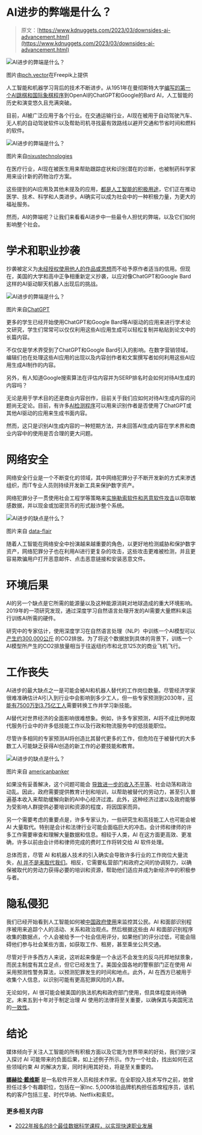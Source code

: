 # AI进步的弊端是什么？

> 原文：[https://www.kdnuggets.com/2023/03/downsides-ai-advancement.html](https://www.kdnuggets.com/2023/03/downsides-ai-advancement.html)

![AI进步的弊端是什么？](../Images/555769d77a442b53e671e144b405a789.png)

图片由[pch.vector](https://www.freepik.com/free-vector/people-robots-getting-job-flat-vector-illustration-robots-business-people-standing-line-be-interviewed-work-age-technology-innovation-recruitment-employment-concept_24644686.htm#query=ai%20jobs&position=11&from_view=search&track=ais)在Freepik上提供

人工智能和机器学习背后的技术不断进步。从1951年在曼彻斯特大学[编写的第一个AI跳棋和国际象棋程序](https://www.britannica.com/technology/artificial-intelligence/Alan-Turing-and-the-beginning-of-AI)到OpenAI的ChatGPT和Google的Bard AI，人工智能的历史和演变悠久且充满突破。

目前，AI被广泛应用于各个行业。在交通运输行业，AI现在被用于自动驾驶汽车、无人机的自动驾驶软件以及帮助司机寻找最有效路线以避开交通和节省时间和燃料的软件。

![AI进步的弊端是什么？](../Images/010795cb03d331fe165cbf191b377b13.png)

图片来自[nixustechnologies](https://nixustechnologies.com/advantages-and-disadvantages-of-artificial-intelligence/)

在医疗行业，AI现在被医生用来帮助跟踪症状和识别潜在的诊断，也被制药科学家用来设计新的药物治疗方案。

这些提到的AI应用及其他未提及的应用，[都是人工智能的积极用途](https://www.scientificamerican.com/article/10-ways-ai-was-used-for-good-this-year/)，它们正在推动医学、技术、科学和人类进步。AI确实可以成为社会中的一种积极力量，为更大的福祉服务。

然而，AI的弊端呢？让我们来看看AI进步中一些最令人担忧的弊端，以及它们如何影响整个社会。

# 学术和职业抄袭

抄袭被定义为[未经授权使用他人的作品或思想](https://www.wired.com/story/chatgpt-college-university-plagiarism/)而不给予原作者适当的信用。但现在，美国的大学和高中正争相重新定义抄袭，以应对像ChatGPT和Google Bard这样的AI驱动聊天机器人出现后的挑战。

![AI进步的弊端是什么？](../Images/4d1315d71897c81edb40c911f0ca489d.png)

图片来自[ChatGPT](https://chat.openai.com/chat)

更多的学生已经开始使用ChatGPT和Google Bard等AI驱动的应用来进行学术论文研究，学生们常常可以仅仅利用这些AI应用生成可以轻松复制并粘贴到论文中的长篇内容。

不仅仅是学术界受到了ChatGPT和Google Bard引入的影响。在数字营销领域，编辑们也在处理这些AI应用的出现以及内容创作者和文案撰写者如何利用这些AI应用生成AI制作的内容。

另外，有人知道Google搜索算法在评估内容并为SERP排名时会如何对待AI生成的内容吗？

无论是用于学术目的还是商业内容创作，目前关于我们应如何对待AI生成内容的问题尚无定论。目前，有许多[AI检测程序](/2023/02/5-free-tools-detecting-chatgpt-gpt3-gpt2.html)可以用来识别作者是否使用了ChatGPT或其他AI驱动的应用来生成书面内容。

然而，这只是识别AI生成内容的一种短期方法，并未回答AI生成内容在学术界和商业内容中的使用是否合理的更大问题。

# 网络安全

网络安全行业是一个不断变化的领域，其中网络犯罪分子不断开发新的方式来渗透组织，而IT专业人员则持续开发新工具来保护数字资产。

网络犯罪分子一贯使用社会工程学等策略来[实施勒索软件和恶意软件攻击](https://www.atlantic.net/dedicated-server-hosting/lessons-learned-in-2022-about-cybersecurity-for-2023-and-beyond/)以窃取敏感数据，并以现金或加密货币的形式敲诈整个系统。

![AI进步的缺点是什么？](../Images/5c1b99ef5868a9404d4861423faf4f28.png)

图片来自 [data-flair](https://data-flair.training/blogs/how-criminals-use-ai/)

随着人工智能在网络安全中扮演越来越重要的角色，以更好地检测威胁和保护数字资产，网络犯罪分子也在利用AI进行更复杂的攻击，这些攻击更难被检测，并且更容易欺骗用户打开恶意邮件、点击恶意链接和安装恶意文件。

# 环境后果

AI的另一个缺点是它所需的能源量以及这种能源消耗对地球造成的重大环境影响。2019年的一项研究发现，通过深度学习自然语言处理开发的AI需要大量燃料来运行训练AI所需的硬件。

研究中的专家估计，使用深度学习在自然语言处理（NLP）中训练一个AI模型可以 [产生约300,000公斤](https://www.liberties.eu/en/stories/disadvantages-of-artificial-intelligence/44289) 的CO2排放。为了将这个数据放到具体的背景下，训练一个AI模型所产生的CO2排放量相当于往返纽约市和北京125次的商业飞机飞行。

# 工作丧失

AI进步的最大缺点之一是可能会被AI和机器人替代的工作岗位数量。尽管经济学家很难准确估计AI引入到行业中会影响到多少工人，但一些专家预测到2030年，[可能有7500万到3.75亿工人](https://www.liberties.eu/en/stories/disadvantages-of-artificial-intelligence/44289)需要转换工作并学习新技能。

AI替代对世界经济的全面影响很难想象。例如，许多专家预测，AI将不成比例地取代服务行业中的许多低技能工作以及行政和物流服务中的低技能职位。

尽管许多相同的专家预测AI将创造比其替代更多的工作，但危险在于被替代的大多数工人可能缺乏获得AI创造的新工作的必要技能和教育。

![AI进步的缺点是什么？](../Images/8e530a018ce07a94e7e753c3706e3d18.png)

图片来自 [americanbanker](https://www.americanbanker.com/news/how-artificial-intelligence-is-reshaping-jobs-in-banking)

如果没有妥善解决，这个问题可能会 [导致进一步的收入不平等](https://www.forbes.com/sites/jackkelly/2021/06/18/artificial-intelligence-has-caused--50-to-70-decrease-in-wages-creating-income-inequality-and-threatening-millions-of-jobs/)、社会动荡和政治动乱。因此，政府需要提供教育计划和培训，以帮助被替代的劳动力，甚至引入普遍基本收入来帮助缓解向新的AI中心经济过渡。此外，这种经济过渡以及政府能够为受影响人群提供必要培训和资源的程度，将因国家而异。

另一个需要考虑的重要点是，许多专家认为，一些研究生和高技能工人也可能会被 AI 大量取代。特别是会计和法律行业可能会面临巨大的冲击。会计师和律师的许多工作需要审查和理解大量数据和信息。相较于人类，AI 在这方面更高效、更准确，许多以前由会计师和律师完成的费时工作将转交给 AI 软件处理。

总体而言，尽管 AI 和机器人技术的引入确实会导致许多行业的工作岗位大量流失，[AI 并不是来取代我们](https://www.ai-replace-us.html)。相反，它需要私营部门和政府之间的协调努力，以确保被取代的劳动力获得必要的培训和资源，帮助他们适应并成为新经济中的积极参与者。

# 隐私侵犯

我们已经开始看到人工智能如何被[中国政府使用](https://www.reuters.com/world/china/china-uses-ai-software-improve-its-surveillance-capabilities-2022-04-08/)来监控其公民。AI 和面部识别程序被用来追踪个人的活动、关系和政治观点。然后根据这些由 AI 和面部识别程序收集的数据点，个人会被给予一个社会信用评分，如果他们的评分过低，可能会阻碍他们参与社会某些方面，如获取工作、租房，甚至乘坐公共交通。

尽管对于许多西方人来说，这听起来像是一个永远不会发生的反乌托邦地狱景象，而民主制度有其立足点，但它已经发生了。美国全国各地的警察部门正在使用 AI 采用预测性警务算法，以预测犯罪发生的时间和地点。此外，AI 在西方已被用于收集个人信息，以识别可能有更高犯罪风险的人群。

无论如何，AI 很可能会被美国的执法机构和政府部门使用，但具体程度尚待确定。未来五到十年对于制定治理 AI 使用的法律将至关重要，以确保其与美国宪法的[一致性](https://www.wired.com/story/opinion-bill-of-rights-artificial-intelligence/)。

# 结论

媒体倾向于关注人工智能的所有积极方面以及它能为世界带来的好处，我们很少深入探讨 AI 可能带来的负面后果，如上述例子所示。作为一个社会，找出如何在这些领域约束 AI 的解决方案，同时利用其好处，将是至关重要的。

**[娜赫拉·戴维斯](http://nahlawrites.com/)** 是一名软件开发人员和技术作家。在全职投入技术写作之前，她曾担任过多个有趣职位，包括在一家Inc. 5,000体验品牌机构担任首席程序员，该机构的客户包括三星、时代华纳、Netflix和索尼。

### 更多相关内容

+   [2022年报名的8个最佳数据科学课程，以实现快速职业发展](https://www.kdnuggets.com/2022/02/scaler-8-best-data-science-courses-enroll-2022-steep-career-advancement.html)

